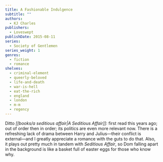 ```yaml
---
title: A Fashionable Indulgence
subtitle: ""
authors:
  - KJ Charles
publishers:
  - Loveswept
publishDate: 2015-08-11
series:
  - Society of Gentlemen
series_weight: 1
genres:
  - fiction
  - romance
shelves:
  - criminal-element
  - queerly-beloved
  - life-and-death
  - war-is-hell
  - eat-the-rich
  - england
  - london
  - m-m
  - regency
---
```

Ditto *[[books/a seditious affair|A Seditious Affair]]:* first read this years ago; out of order then in order; its politics are even more relevant now. There is a refreshing lack of drama between Harry and Julius—their conflict is external—and I greatly appreciate a romance with the guts to do that. Also, it plays out pretty much in tandem with _Seditious Affair_, so Dom falling apart in the background is like a basket full of easter eggs for those who know why.